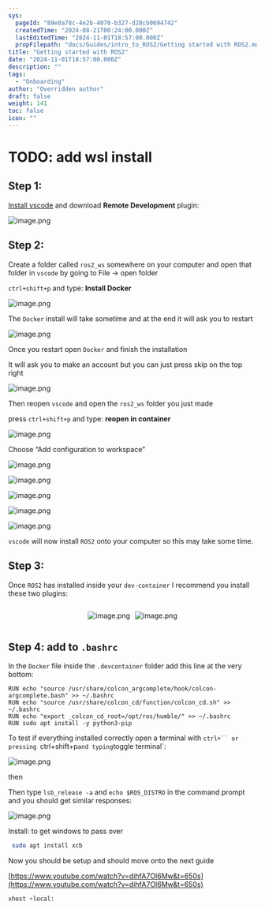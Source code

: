 ```yaml
---
sys:
  pageId: "89e0a78c-4e2b-4070-b327-d28cb0694742"
  createdTime: "2024-08-21T00:24:00.000Z"
  lastEditedTime: "2024-11-01T18:57:00.000Z"
  propFilepath: "docs/Guides/intro_to_ROS2/Getting started with ROS2.md"
title: "Getting started with ROS2"
date: "2024-11-01T18:57:00.000Z"
description: ""
tags:
  - "Onboarding"
author: "Overridden author"
draft: false
weight: 141
toc: false
icon: ""
---
```


# TODO: add wsl install

## Step 1:

[Install vscode](https://code.visualstudio.com/download) and download **Remote Development** plugin:

![image.png](https://prod-files-secure.s3.us-west-2.amazonaws.com/d518164a-d88e-44d1-a4ee-3adb3bd8bce0/efb52993-1881-4a40-b95e-6f020334f022/image.png?X-Amz-Algorithm=AWS4-HMAC-SHA256&X-Amz-Content-Sha256=UNSIGNED-PAYLOAD&X-Amz-Credential=ASIAZI2LB466S3JEFMYT%2F20250429%2Fus-west-2%2Fs3%2Faws4_request&X-Amz-Date=20250429T081319Z&X-Amz-Expires=3600&X-Amz-Security-Token=IQoJb3JpZ2luX2VjEPD%2F%2F%2F%2F%2F%2F%2F%2F%2F%2FwEaCXVzLXdlc3QtMiJHMEUCIC1fVXk1cjMDuTLxJ9OpLT0en1m18RRkdA2hqf0ztEwdAiEA%2B8LHXwDTn72Zqa9Nog6a%2FXyopLqkW%2B%2BFb37mZ9DmsoAqiAQIif%2F%2F%2F%2F%2F%2F%2F%2F%2F%2FARAAGgw2Mzc0MjMxODM4MDUiDMevauRBoeu2GCez4yrcA7KyWUhPGxRszzmeKBPIOy7BXW9hgg5e%2FEDqjQ38KVdO%2FNXSqg4Wcuiihv4%2FVtTXJkCa5NrA2W783l9ZrFU5cPTfpGNLhSsRHChtd8SeLPCANS2BAGv6Zl%2FLOLAJckF4a7wHQIu8H2ufL%2FTr%2B3I5VN9wfCochNwAWw6hjoaCqDWKBcIBjYMUUoASghyQRlNoBffqzg5mvQI2qMVcG7I31zh1u0cKPhLOFaiNk9L4ITRW5sPVGNAuPMX2acVNIMBTp0K5CydhsNc%2FFFVUZK18VE9nUfHmW6C%2F%2B7HffA%2BDdoJfGHxkzYB2noFG1W1GGC7NWNNYz4IG3b60XD1JeZAI3CjEhAy%2B0EPSvir38ke8EMkgGKTxsUvHGGUAXQfu1zHu2%2BEMFULB8CkCG9MFic3JLjAwyUdFjrvs6v%2BicPFU02LqdP5RIeHuKsdZTxJpdmsgN%2BW7Ldo2%2B%2F9kVTBaL850o2Jl33tBpKR7mlwR1Ozy1C7S66Xzc6f%2BJLBzZRd7tUxyhmfryCs6TO7Xi8rXy9EiNx8Pl2MZOJSHIQutGMfVI5MBduI%2B%2BD4UED8ftBwDMdAjiFHkCOhBfXFerq2lQhkF0v4w7yOrMqfDQmqTS3%2BWiPoVOBpegFKKSQ98dlY2MMyLwsAGOqUBoJzFRzxrSDHu1zBd5DkFeAiZBbZV2XHUXN%2BzkuHU7DiCw%2BPHz%2BZ1%2BcZgiVbFAEoQHvkZx8V4%2F8NhdV3N46sK2AYvr9fhiBD2%2F7rielm1%2F033RKFleqxxoCiVNSosHuF0vpPno3TDYgaLsQtUarp7j8rxnDnABvjWKZ0AZkAhkgeFUG6MzMlqDj%2FJl%2B2aq3TukOwpkCfYPxwfdPSz%2FLjxNsRMa3Li&X-Amz-Signature=dfc4a37e2deb9ac26b8babe04ac6334e1138a838e47d4edfd5231acbf1c0efbd&X-Amz-SignedHeaders=host&x-id=GetObject)

## Step 2:

Create a folder called `ros2_ws` somewhere on your computer and open that folder in `vscode` by going to File → open folder 

`ctrl+shift+p` and type: **Install Docker**

![image.png](https://prod-files-secure.s3.us-west-2.amazonaws.com/d518164a-d88e-44d1-a4ee-3adb3bd8bce0/2269dc0e-1cd5-47ff-bceb-c04ad9b2eab0/image.png?X-Amz-Algorithm=AWS4-HMAC-SHA256&X-Amz-Content-Sha256=UNSIGNED-PAYLOAD&X-Amz-Credential=ASIAZI2LB466S3JEFMYT%2F20250429%2Fus-west-2%2Fs3%2Faws4_request&X-Amz-Date=20250429T081319Z&X-Amz-Expires=3600&X-Amz-Security-Token=IQoJb3JpZ2luX2VjEPD%2F%2F%2F%2F%2F%2F%2F%2F%2F%2FwEaCXVzLXdlc3QtMiJHMEUCIC1fVXk1cjMDuTLxJ9OpLT0en1m18RRkdA2hqf0ztEwdAiEA%2B8LHXwDTn72Zqa9Nog6a%2FXyopLqkW%2B%2BFb37mZ9DmsoAqiAQIif%2F%2F%2F%2F%2F%2F%2F%2F%2F%2FARAAGgw2Mzc0MjMxODM4MDUiDMevauRBoeu2GCez4yrcA7KyWUhPGxRszzmeKBPIOy7BXW9hgg5e%2FEDqjQ38KVdO%2FNXSqg4Wcuiihv4%2FVtTXJkCa5NrA2W783l9ZrFU5cPTfpGNLhSsRHChtd8SeLPCANS2BAGv6Zl%2FLOLAJckF4a7wHQIu8H2ufL%2FTr%2B3I5VN9wfCochNwAWw6hjoaCqDWKBcIBjYMUUoASghyQRlNoBffqzg5mvQI2qMVcG7I31zh1u0cKPhLOFaiNk9L4ITRW5sPVGNAuPMX2acVNIMBTp0K5CydhsNc%2FFFVUZK18VE9nUfHmW6C%2F%2B7HffA%2BDdoJfGHxkzYB2noFG1W1GGC7NWNNYz4IG3b60XD1JeZAI3CjEhAy%2B0EPSvir38ke8EMkgGKTxsUvHGGUAXQfu1zHu2%2BEMFULB8CkCG9MFic3JLjAwyUdFjrvs6v%2BicPFU02LqdP5RIeHuKsdZTxJpdmsgN%2BW7Ldo2%2B%2F9kVTBaL850o2Jl33tBpKR7mlwR1Ozy1C7S66Xzc6f%2BJLBzZRd7tUxyhmfryCs6TO7Xi8rXy9EiNx8Pl2MZOJSHIQutGMfVI5MBduI%2B%2BD4UED8ftBwDMdAjiFHkCOhBfXFerq2lQhkF0v4w7yOrMqfDQmqTS3%2BWiPoVOBpegFKKSQ98dlY2MMyLwsAGOqUBoJzFRzxrSDHu1zBd5DkFeAiZBbZV2XHUXN%2BzkuHU7DiCw%2BPHz%2BZ1%2BcZgiVbFAEoQHvkZx8V4%2F8NhdV3N46sK2AYvr9fhiBD2%2F7rielm1%2F033RKFleqxxoCiVNSosHuF0vpPno3TDYgaLsQtUarp7j8rxnDnABvjWKZ0AZkAhkgeFUG6MzMlqDj%2FJl%2B2aq3TukOwpkCfYPxwfdPSz%2FLjxNsRMa3Li&X-Amz-Signature=bc378dc967925819f05b27290aff40977ddac96eda0aba0baf517892c6939725&X-Amz-SignedHeaders=host&x-id=GetObject)

The `Docker` install will take sometime and at the end it will ask you to restart

![image.png](https://prod-files-secure.s3.us-west-2.amazonaws.com/d518164a-d88e-44d1-a4ee-3adb3bd8bce0/ed233f78-be33-4b1f-b89c-9c346c0e961e/image.png?X-Amz-Algorithm=AWS4-HMAC-SHA256&X-Amz-Content-Sha256=UNSIGNED-PAYLOAD&X-Amz-Credential=ASIAZI2LB466S3JEFMYT%2F20250429%2Fus-west-2%2Fs3%2Faws4_request&X-Amz-Date=20250429T081319Z&X-Amz-Expires=3600&X-Amz-Security-Token=IQoJb3JpZ2luX2VjEPD%2F%2F%2F%2F%2F%2F%2F%2F%2F%2FwEaCXVzLXdlc3QtMiJHMEUCIC1fVXk1cjMDuTLxJ9OpLT0en1m18RRkdA2hqf0ztEwdAiEA%2B8LHXwDTn72Zqa9Nog6a%2FXyopLqkW%2B%2BFb37mZ9DmsoAqiAQIif%2F%2F%2F%2F%2F%2F%2F%2F%2F%2FARAAGgw2Mzc0MjMxODM4MDUiDMevauRBoeu2GCez4yrcA7KyWUhPGxRszzmeKBPIOy7BXW9hgg5e%2FEDqjQ38KVdO%2FNXSqg4Wcuiihv4%2FVtTXJkCa5NrA2W783l9ZrFU5cPTfpGNLhSsRHChtd8SeLPCANS2BAGv6Zl%2FLOLAJckF4a7wHQIu8H2ufL%2FTr%2B3I5VN9wfCochNwAWw6hjoaCqDWKBcIBjYMUUoASghyQRlNoBffqzg5mvQI2qMVcG7I31zh1u0cKPhLOFaiNk9L4ITRW5sPVGNAuPMX2acVNIMBTp0K5CydhsNc%2FFFVUZK18VE9nUfHmW6C%2F%2B7HffA%2BDdoJfGHxkzYB2noFG1W1GGC7NWNNYz4IG3b60XD1JeZAI3CjEhAy%2B0EPSvir38ke8EMkgGKTxsUvHGGUAXQfu1zHu2%2BEMFULB8CkCG9MFic3JLjAwyUdFjrvs6v%2BicPFU02LqdP5RIeHuKsdZTxJpdmsgN%2BW7Ldo2%2B%2F9kVTBaL850o2Jl33tBpKR7mlwR1Ozy1C7S66Xzc6f%2BJLBzZRd7tUxyhmfryCs6TO7Xi8rXy9EiNx8Pl2MZOJSHIQutGMfVI5MBduI%2B%2BD4UED8ftBwDMdAjiFHkCOhBfXFerq2lQhkF0v4w7yOrMqfDQmqTS3%2BWiPoVOBpegFKKSQ98dlY2MMyLwsAGOqUBoJzFRzxrSDHu1zBd5DkFeAiZBbZV2XHUXN%2BzkuHU7DiCw%2BPHz%2BZ1%2BcZgiVbFAEoQHvkZx8V4%2F8NhdV3N46sK2AYvr9fhiBD2%2F7rielm1%2F033RKFleqxxoCiVNSosHuF0vpPno3TDYgaLsQtUarp7j8rxnDnABvjWKZ0AZkAhkgeFUG6MzMlqDj%2FJl%2B2aq3TukOwpkCfYPxwfdPSz%2FLjxNsRMa3Li&X-Amz-Signature=aaacdbe89da4a8809bc8e484450c2fe735749556e5309ca15b24895deec1406f&X-Amz-SignedHeaders=host&x-id=GetObject)

Once you restart open `Docker` and finish the installation

It will ask you to make an account but you can just press skip on the top right

![image.png](https://prod-files-secure.s3.us-west-2.amazonaws.com/d518164a-d88e-44d1-a4ee-3adb3bd8bce0/21010ad9-1659-4fd9-9f59-9932a09b2a3d/image.png?X-Amz-Algorithm=AWS4-HMAC-SHA256&X-Amz-Content-Sha256=UNSIGNED-PAYLOAD&X-Amz-Credential=ASIAZI2LB466S3JEFMYT%2F20250429%2Fus-west-2%2Fs3%2Faws4_request&X-Amz-Date=20250429T081320Z&X-Amz-Expires=3600&X-Amz-Security-Token=IQoJb3JpZ2luX2VjEPD%2F%2F%2F%2F%2F%2F%2F%2F%2F%2FwEaCXVzLXdlc3QtMiJHMEUCIC1fVXk1cjMDuTLxJ9OpLT0en1m18RRkdA2hqf0ztEwdAiEA%2B8LHXwDTn72Zqa9Nog6a%2FXyopLqkW%2B%2BFb37mZ9DmsoAqiAQIif%2F%2F%2F%2F%2F%2F%2F%2F%2F%2FARAAGgw2Mzc0MjMxODM4MDUiDMevauRBoeu2GCez4yrcA7KyWUhPGxRszzmeKBPIOy7BXW9hgg5e%2FEDqjQ38KVdO%2FNXSqg4Wcuiihv4%2FVtTXJkCa5NrA2W783l9ZrFU5cPTfpGNLhSsRHChtd8SeLPCANS2BAGv6Zl%2FLOLAJckF4a7wHQIu8H2ufL%2FTr%2B3I5VN9wfCochNwAWw6hjoaCqDWKBcIBjYMUUoASghyQRlNoBffqzg5mvQI2qMVcG7I31zh1u0cKPhLOFaiNk9L4ITRW5sPVGNAuPMX2acVNIMBTp0K5CydhsNc%2FFFVUZK18VE9nUfHmW6C%2F%2B7HffA%2BDdoJfGHxkzYB2noFG1W1GGC7NWNNYz4IG3b60XD1JeZAI3CjEhAy%2B0EPSvir38ke8EMkgGKTxsUvHGGUAXQfu1zHu2%2BEMFULB8CkCG9MFic3JLjAwyUdFjrvs6v%2BicPFU02LqdP5RIeHuKsdZTxJpdmsgN%2BW7Ldo2%2B%2F9kVTBaL850o2Jl33tBpKR7mlwR1Ozy1C7S66Xzc6f%2BJLBzZRd7tUxyhmfryCs6TO7Xi8rXy9EiNx8Pl2MZOJSHIQutGMfVI5MBduI%2B%2BD4UED8ftBwDMdAjiFHkCOhBfXFerq2lQhkF0v4w7yOrMqfDQmqTS3%2BWiPoVOBpegFKKSQ98dlY2MMyLwsAGOqUBoJzFRzxrSDHu1zBd5DkFeAiZBbZV2XHUXN%2BzkuHU7DiCw%2BPHz%2BZ1%2BcZgiVbFAEoQHvkZx8V4%2F8NhdV3N46sK2AYvr9fhiBD2%2F7rielm1%2F033RKFleqxxoCiVNSosHuF0vpPno3TDYgaLsQtUarp7j8rxnDnABvjWKZ0AZkAhkgeFUG6MzMlqDj%2FJl%2B2aq3TukOwpkCfYPxwfdPSz%2FLjxNsRMa3Li&X-Amz-Signature=908292d5ae573dda715f87a846470c771b8d6f9731c2a7e8f06b0be46085e07f&X-Amz-SignedHeaders=host&x-id=GetObject)

Then reopen `vscode` and open the `ros2_ws` folder you just made

press `ctrl+shift+p` and type: **reopen in container**

![image.png](https://prod-files-secure.s3.us-west-2.amazonaws.com/d518164a-d88e-44d1-a4ee-3adb3bd8bce0/4e93b8c2-41ad-488c-8095-c74205196118/image.png?X-Amz-Algorithm=AWS4-HMAC-SHA256&X-Amz-Content-Sha256=UNSIGNED-PAYLOAD&X-Amz-Credential=ASIAZI2LB466S3JEFMYT%2F20250429%2Fus-west-2%2Fs3%2Faws4_request&X-Amz-Date=20250429T081319Z&X-Amz-Expires=3600&X-Amz-Security-Token=IQoJb3JpZ2luX2VjEPD%2F%2F%2F%2F%2F%2F%2F%2F%2F%2FwEaCXVzLXdlc3QtMiJHMEUCIC1fVXk1cjMDuTLxJ9OpLT0en1m18RRkdA2hqf0ztEwdAiEA%2B8LHXwDTn72Zqa9Nog6a%2FXyopLqkW%2B%2BFb37mZ9DmsoAqiAQIif%2F%2F%2F%2F%2F%2F%2F%2F%2F%2FARAAGgw2Mzc0MjMxODM4MDUiDMevauRBoeu2GCez4yrcA7KyWUhPGxRszzmeKBPIOy7BXW9hgg5e%2FEDqjQ38KVdO%2FNXSqg4Wcuiihv4%2FVtTXJkCa5NrA2W783l9ZrFU5cPTfpGNLhSsRHChtd8SeLPCANS2BAGv6Zl%2FLOLAJckF4a7wHQIu8H2ufL%2FTr%2B3I5VN9wfCochNwAWw6hjoaCqDWKBcIBjYMUUoASghyQRlNoBffqzg5mvQI2qMVcG7I31zh1u0cKPhLOFaiNk9L4ITRW5sPVGNAuPMX2acVNIMBTp0K5CydhsNc%2FFFVUZK18VE9nUfHmW6C%2F%2B7HffA%2BDdoJfGHxkzYB2noFG1W1GGC7NWNNYz4IG3b60XD1JeZAI3CjEhAy%2B0EPSvir38ke8EMkgGKTxsUvHGGUAXQfu1zHu2%2BEMFULB8CkCG9MFic3JLjAwyUdFjrvs6v%2BicPFU02LqdP5RIeHuKsdZTxJpdmsgN%2BW7Ldo2%2B%2F9kVTBaL850o2Jl33tBpKR7mlwR1Ozy1C7S66Xzc6f%2BJLBzZRd7tUxyhmfryCs6TO7Xi8rXy9EiNx8Pl2MZOJSHIQutGMfVI5MBduI%2B%2BD4UED8ftBwDMdAjiFHkCOhBfXFerq2lQhkF0v4w7yOrMqfDQmqTS3%2BWiPoVOBpegFKKSQ98dlY2MMyLwsAGOqUBoJzFRzxrSDHu1zBd5DkFeAiZBbZV2XHUXN%2BzkuHU7DiCw%2BPHz%2BZ1%2BcZgiVbFAEoQHvkZx8V4%2F8NhdV3N46sK2AYvr9fhiBD2%2F7rielm1%2F033RKFleqxxoCiVNSosHuF0vpPno3TDYgaLsQtUarp7j8rxnDnABvjWKZ0AZkAhkgeFUG6MzMlqDj%2FJl%2B2aq3TukOwpkCfYPxwfdPSz%2FLjxNsRMa3Li&X-Amz-Signature=83c1033f02a042dc45951ae5c6358238238ebacd5fdca46417e0a5baba937134&X-Amz-SignedHeaders=host&x-id=GetObject)

Choose “Add configuration to workspace”

![image.png](https://prod-files-secure.s3.us-west-2.amazonaws.com/d518164a-d88e-44d1-a4ee-3adb3bd8bce0/9560b282-5060-4989-ba37-97e7b2c22476/image.png?X-Amz-Algorithm=AWS4-HMAC-SHA256&X-Amz-Content-Sha256=UNSIGNED-PAYLOAD&X-Amz-Credential=ASIAZI2LB466S3JEFMYT%2F20250429%2Fus-west-2%2Fs3%2Faws4_request&X-Amz-Date=20250429T081320Z&X-Amz-Expires=3600&X-Amz-Security-Token=IQoJb3JpZ2luX2VjEPD%2F%2F%2F%2F%2F%2F%2F%2F%2F%2FwEaCXVzLXdlc3QtMiJHMEUCIC1fVXk1cjMDuTLxJ9OpLT0en1m18RRkdA2hqf0ztEwdAiEA%2B8LHXwDTn72Zqa9Nog6a%2FXyopLqkW%2B%2BFb37mZ9DmsoAqiAQIif%2F%2F%2F%2F%2F%2F%2F%2F%2F%2FARAAGgw2Mzc0MjMxODM4MDUiDMevauRBoeu2GCez4yrcA7KyWUhPGxRszzmeKBPIOy7BXW9hgg5e%2FEDqjQ38KVdO%2FNXSqg4Wcuiihv4%2FVtTXJkCa5NrA2W783l9ZrFU5cPTfpGNLhSsRHChtd8SeLPCANS2BAGv6Zl%2FLOLAJckF4a7wHQIu8H2ufL%2FTr%2B3I5VN9wfCochNwAWw6hjoaCqDWKBcIBjYMUUoASghyQRlNoBffqzg5mvQI2qMVcG7I31zh1u0cKPhLOFaiNk9L4ITRW5sPVGNAuPMX2acVNIMBTp0K5CydhsNc%2FFFVUZK18VE9nUfHmW6C%2F%2B7HffA%2BDdoJfGHxkzYB2noFG1W1GGC7NWNNYz4IG3b60XD1JeZAI3CjEhAy%2B0EPSvir38ke8EMkgGKTxsUvHGGUAXQfu1zHu2%2BEMFULB8CkCG9MFic3JLjAwyUdFjrvs6v%2BicPFU02LqdP5RIeHuKsdZTxJpdmsgN%2BW7Ldo2%2B%2F9kVTBaL850o2Jl33tBpKR7mlwR1Ozy1C7S66Xzc6f%2BJLBzZRd7tUxyhmfryCs6TO7Xi8rXy9EiNx8Pl2MZOJSHIQutGMfVI5MBduI%2B%2BD4UED8ftBwDMdAjiFHkCOhBfXFerq2lQhkF0v4w7yOrMqfDQmqTS3%2BWiPoVOBpegFKKSQ98dlY2MMyLwsAGOqUBoJzFRzxrSDHu1zBd5DkFeAiZBbZV2XHUXN%2BzkuHU7DiCw%2BPHz%2BZ1%2BcZgiVbFAEoQHvkZx8V4%2F8NhdV3N46sK2AYvr9fhiBD2%2F7rielm1%2F033RKFleqxxoCiVNSosHuF0vpPno3TDYgaLsQtUarp7j8rxnDnABvjWKZ0AZkAhkgeFUG6MzMlqDj%2FJl%2B2aq3TukOwpkCfYPxwfdPSz%2FLjxNsRMa3Li&X-Amz-Signature=c6a63a55572679117d03a94fbc32f35ca68cc4eea12048bf89cb706622ef1fbb&X-Amz-SignedHeaders=host&x-id=GetObject)

![image.png](https://prod-files-secure.s3.us-west-2.amazonaws.com/d518164a-d88e-44d1-a4ee-3adb3bd8bce0/2ee63f81-886b-48e8-a553-dc6e5eac99e4/image.png?X-Amz-Algorithm=AWS4-HMAC-SHA256&X-Amz-Content-Sha256=UNSIGNED-PAYLOAD&X-Amz-Credential=ASIAZI2LB466S3JEFMYT%2F20250429%2Fus-west-2%2Fs3%2Faws4_request&X-Amz-Date=20250429T081319Z&X-Amz-Expires=3600&X-Amz-Security-Token=IQoJb3JpZ2luX2VjEPD%2F%2F%2F%2F%2F%2F%2F%2F%2F%2FwEaCXVzLXdlc3QtMiJHMEUCIC1fVXk1cjMDuTLxJ9OpLT0en1m18RRkdA2hqf0ztEwdAiEA%2B8LHXwDTn72Zqa9Nog6a%2FXyopLqkW%2B%2BFb37mZ9DmsoAqiAQIif%2F%2F%2F%2F%2F%2F%2F%2F%2F%2FARAAGgw2Mzc0MjMxODM4MDUiDMevauRBoeu2GCez4yrcA7KyWUhPGxRszzmeKBPIOy7BXW9hgg5e%2FEDqjQ38KVdO%2FNXSqg4Wcuiihv4%2FVtTXJkCa5NrA2W783l9ZrFU5cPTfpGNLhSsRHChtd8SeLPCANS2BAGv6Zl%2FLOLAJckF4a7wHQIu8H2ufL%2FTr%2B3I5VN9wfCochNwAWw6hjoaCqDWKBcIBjYMUUoASghyQRlNoBffqzg5mvQI2qMVcG7I31zh1u0cKPhLOFaiNk9L4ITRW5sPVGNAuPMX2acVNIMBTp0K5CydhsNc%2FFFVUZK18VE9nUfHmW6C%2F%2B7HffA%2BDdoJfGHxkzYB2noFG1W1GGC7NWNNYz4IG3b60XD1JeZAI3CjEhAy%2B0EPSvir38ke8EMkgGKTxsUvHGGUAXQfu1zHu2%2BEMFULB8CkCG9MFic3JLjAwyUdFjrvs6v%2BicPFU02LqdP5RIeHuKsdZTxJpdmsgN%2BW7Ldo2%2B%2F9kVTBaL850o2Jl33tBpKR7mlwR1Ozy1C7S66Xzc6f%2BJLBzZRd7tUxyhmfryCs6TO7Xi8rXy9EiNx8Pl2MZOJSHIQutGMfVI5MBduI%2B%2BD4UED8ftBwDMdAjiFHkCOhBfXFerq2lQhkF0v4w7yOrMqfDQmqTS3%2BWiPoVOBpegFKKSQ98dlY2MMyLwsAGOqUBoJzFRzxrSDHu1zBd5DkFeAiZBbZV2XHUXN%2BzkuHU7DiCw%2BPHz%2BZ1%2BcZgiVbFAEoQHvkZx8V4%2F8NhdV3N46sK2AYvr9fhiBD2%2F7rielm1%2F033RKFleqxxoCiVNSosHuF0vpPno3TDYgaLsQtUarp7j8rxnDnABvjWKZ0AZkAhkgeFUG6MzMlqDj%2FJl%2B2aq3TukOwpkCfYPxwfdPSz%2FLjxNsRMa3Li&X-Amz-Signature=02c4b75c2de206e2c1e81fac9370d7d33c7ecd5f58d2ecbc82388f1fc7a25498&X-Amz-SignedHeaders=host&x-id=GetObject)

![image.png](https://prod-files-secure.s3.us-west-2.amazonaws.com/d518164a-d88e-44d1-a4ee-3adb3bd8bce0/ae1580b2-b048-407e-aed9-b584224a7a04/image.png?X-Amz-Algorithm=AWS4-HMAC-SHA256&X-Amz-Content-Sha256=UNSIGNED-PAYLOAD&X-Amz-Credential=ASIAZI2LB466S3JEFMYT%2F20250429%2Fus-west-2%2Fs3%2Faws4_request&X-Amz-Date=20250429T081319Z&X-Amz-Expires=3600&X-Amz-Security-Token=IQoJb3JpZ2luX2VjEPD%2F%2F%2F%2F%2F%2F%2F%2F%2F%2FwEaCXVzLXdlc3QtMiJHMEUCIC1fVXk1cjMDuTLxJ9OpLT0en1m18RRkdA2hqf0ztEwdAiEA%2B8LHXwDTn72Zqa9Nog6a%2FXyopLqkW%2B%2BFb37mZ9DmsoAqiAQIif%2F%2F%2F%2F%2F%2F%2F%2F%2F%2FARAAGgw2Mzc0MjMxODM4MDUiDMevauRBoeu2GCez4yrcA7KyWUhPGxRszzmeKBPIOy7BXW9hgg5e%2FEDqjQ38KVdO%2FNXSqg4Wcuiihv4%2FVtTXJkCa5NrA2W783l9ZrFU5cPTfpGNLhSsRHChtd8SeLPCANS2BAGv6Zl%2FLOLAJckF4a7wHQIu8H2ufL%2FTr%2B3I5VN9wfCochNwAWw6hjoaCqDWKBcIBjYMUUoASghyQRlNoBffqzg5mvQI2qMVcG7I31zh1u0cKPhLOFaiNk9L4ITRW5sPVGNAuPMX2acVNIMBTp0K5CydhsNc%2FFFVUZK18VE9nUfHmW6C%2F%2B7HffA%2BDdoJfGHxkzYB2noFG1W1GGC7NWNNYz4IG3b60XD1JeZAI3CjEhAy%2B0EPSvir38ke8EMkgGKTxsUvHGGUAXQfu1zHu2%2BEMFULB8CkCG9MFic3JLjAwyUdFjrvs6v%2BicPFU02LqdP5RIeHuKsdZTxJpdmsgN%2BW7Ldo2%2B%2F9kVTBaL850o2Jl33tBpKR7mlwR1Ozy1C7S66Xzc6f%2BJLBzZRd7tUxyhmfryCs6TO7Xi8rXy9EiNx8Pl2MZOJSHIQutGMfVI5MBduI%2B%2BD4UED8ftBwDMdAjiFHkCOhBfXFerq2lQhkF0v4w7yOrMqfDQmqTS3%2BWiPoVOBpegFKKSQ98dlY2MMyLwsAGOqUBoJzFRzxrSDHu1zBd5DkFeAiZBbZV2XHUXN%2BzkuHU7DiCw%2BPHz%2BZ1%2BcZgiVbFAEoQHvkZx8V4%2F8NhdV3N46sK2AYvr9fhiBD2%2F7rielm1%2F033RKFleqxxoCiVNSosHuF0vpPno3TDYgaLsQtUarp7j8rxnDnABvjWKZ0AZkAhkgeFUG6MzMlqDj%2FJl%2B2aq3TukOwpkCfYPxwfdPSz%2FLjxNsRMa3Li&X-Amz-Signature=2243410a0b5e0482e4157623f56a34bfbfc02cabc5e2104978fc95548622b727&X-Amz-SignedHeaders=host&x-id=GetObject)

![image.png](https://prod-files-secure.s3.us-west-2.amazonaws.com/d518164a-d88e-44d1-a4ee-3adb3bd8bce0/53255b28-f75e-430f-b9e3-c0ac8577e42b/image.png?X-Amz-Algorithm=AWS4-HMAC-SHA256&X-Amz-Content-Sha256=UNSIGNED-PAYLOAD&X-Amz-Credential=ASIAZI2LB466S3JEFMYT%2F20250429%2Fus-west-2%2Fs3%2Faws4_request&X-Amz-Date=20250429T081319Z&X-Amz-Expires=3600&X-Amz-Security-Token=IQoJb3JpZ2luX2VjEPD%2F%2F%2F%2F%2F%2F%2F%2F%2F%2FwEaCXVzLXdlc3QtMiJHMEUCIC1fVXk1cjMDuTLxJ9OpLT0en1m18RRkdA2hqf0ztEwdAiEA%2B8LHXwDTn72Zqa9Nog6a%2FXyopLqkW%2B%2BFb37mZ9DmsoAqiAQIif%2F%2F%2F%2F%2F%2F%2F%2F%2F%2FARAAGgw2Mzc0MjMxODM4MDUiDMevauRBoeu2GCez4yrcA7KyWUhPGxRszzmeKBPIOy7BXW9hgg5e%2FEDqjQ38KVdO%2FNXSqg4Wcuiihv4%2FVtTXJkCa5NrA2W783l9ZrFU5cPTfpGNLhSsRHChtd8SeLPCANS2BAGv6Zl%2FLOLAJckF4a7wHQIu8H2ufL%2FTr%2B3I5VN9wfCochNwAWw6hjoaCqDWKBcIBjYMUUoASghyQRlNoBffqzg5mvQI2qMVcG7I31zh1u0cKPhLOFaiNk9L4ITRW5sPVGNAuPMX2acVNIMBTp0K5CydhsNc%2FFFVUZK18VE9nUfHmW6C%2F%2B7HffA%2BDdoJfGHxkzYB2noFG1W1GGC7NWNNYz4IG3b60XD1JeZAI3CjEhAy%2B0EPSvir38ke8EMkgGKTxsUvHGGUAXQfu1zHu2%2BEMFULB8CkCG9MFic3JLjAwyUdFjrvs6v%2BicPFU02LqdP5RIeHuKsdZTxJpdmsgN%2BW7Ldo2%2B%2F9kVTBaL850o2Jl33tBpKR7mlwR1Ozy1C7S66Xzc6f%2BJLBzZRd7tUxyhmfryCs6TO7Xi8rXy9EiNx8Pl2MZOJSHIQutGMfVI5MBduI%2B%2BD4UED8ftBwDMdAjiFHkCOhBfXFerq2lQhkF0v4w7yOrMqfDQmqTS3%2BWiPoVOBpegFKKSQ98dlY2MMyLwsAGOqUBoJzFRzxrSDHu1zBd5DkFeAiZBbZV2XHUXN%2BzkuHU7DiCw%2BPHz%2BZ1%2BcZgiVbFAEoQHvkZx8V4%2F8NhdV3N46sK2AYvr9fhiBD2%2F7rielm1%2F033RKFleqxxoCiVNSosHuF0vpPno3TDYgaLsQtUarp7j8rxnDnABvjWKZ0AZkAhkgeFUG6MzMlqDj%2FJl%2B2aq3TukOwpkCfYPxwfdPSz%2FLjxNsRMa3Li&X-Amz-Signature=062d8019b63a6215c5c55fb4619d1349a79bdd04c34a8a41741b91460909e3f2&X-Amz-SignedHeaders=host&x-id=GetObject)

![image.png](https://prod-files-secure.s3.us-west-2.amazonaws.com/d518164a-d88e-44d1-a4ee-3adb3bd8bce0/7c562767-5af9-4ffb-97d1-327bcdf4ee00/image.png?X-Amz-Algorithm=AWS4-HMAC-SHA256&X-Amz-Content-Sha256=UNSIGNED-PAYLOAD&X-Amz-Credential=ASIAZI2LB466S3JEFMYT%2F20250429%2Fus-west-2%2Fs3%2Faws4_request&X-Amz-Date=20250429T081320Z&X-Amz-Expires=3600&X-Amz-Security-Token=IQoJb3JpZ2luX2VjEPD%2F%2F%2F%2F%2F%2F%2F%2F%2F%2FwEaCXVzLXdlc3QtMiJHMEUCIC1fVXk1cjMDuTLxJ9OpLT0en1m18RRkdA2hqf0ztEwdAiEA%2B8LHXwDTn72Zqa9Nog6a%2FXyopLqkW%2B%2BFb37mZ9DmsoAqiAQIif%2F%2F%2F%2F%2F%2F%2F%2F%2F%2FARAAGgw2Mzc0MjMxODM4MDUiDMevauRBoeu2GCez4yrcA7KyWUhPGxRszzmeKBPIOy7BXW9hgg5e%2FEDqjQ38KVdO%2FNXSqg4Wcuiihv4%2FVtTXJkCa5NrA2W783l9ZrFU5cPTfpGNLhSsRHChtd8SeLPCANS2BAGv6Zl%2FLOLAJckF4a7wHQIu8H2ufL%2FTr%2B3I5VN9wfCochNwAWw6hjoaCqDWKBcIBjYMUUoASghyQRlNoBffqzg5mvQI2qMVcG7I31zh1u0cKPhLOFaiNk9L4ITRW5sPVGNAuPMX2acVNIMBTp0K5CydhsNc%2FFFVUZK18VE9nUfHmW6C%2F%2B7HffA%2BDdoJfGHxkzYB2noFG1W1GGC7NWNNYz4IG3b60XD1JeZAI3CjEhAy%2B0EPSvir38ke8EMkgGKTxsUvHGGUAXQfu1zHu2%2BEMFULB8CkCG9MFic3JLjAwyUdFjrvs6v%2BicPFU02LqdP5RIeHuKsdZTxJpdmsgN%2BW7Ldo2%2B%2F9kVTBaL850o2Jl33tBpKR7mlwR1Ozy1C7S66Xzc6f%2BJLBzZRd7tUxyhmfryCs6TO7Xi8rXy9EiNx8Pl2MZOJSHIQutGMfVI5MBduI%2B%2BD4UED8ftBwDMdAjiFHkCOhBfXFerq2lQhkF0v4w7yOrMqfDQmqTS3%2BWiPoVOBpegFKKSQ98dlY2MMyLwsAGOqUBoJzFRzxrSDHu1zBd5DkFeAiZBbZV2XHUXN%2BzkuHU7DiCw%2BPHz%2BZ1%2BcZgiVbFAEoQHvkZx8V4%2F8NhdV3N46sK2AYvr9fhiBD2%2F7rielm1%2F033RKFleqxxoCiVNSosHuF0vpPno3TDYgaLsQtUarp7j8rxnDnABvjWKZ0AZkAhkgeFUG6MzMlqDj%2FJl%2B2aq3TukOwpkCfYPxwfdPSz%2FLjxNsRMa3Li&X-Amz-Signature=65a1cb08a3fa82da9aa0acd44f71a909f8c99aee0b1765d0ff6abb2667ab2f9e&X-Amz-SignedHeaders=host&x-id=GetObject)

`vscode` will now install `ROS2` onto your computer so this may take some time.

## Step 3:

Once `ROS2` has installed inside your `dev-container` I recommend you install these two plugins:

<div style="display: flex;flex-direction: row; column-gap:10px; max-width: 630px;justify-content: center;">
<div>

![image.png](https://prod-files-secure.s3.us-west-2.amazonaws.com/d518164a-d88e-44d1-a4ee-3adb3bd8bce0/3fc3d550-5a54-4ba1-ba6b-faa01cdb7369/image.png?X-Amz-Algorithm=AWS4-HMAC-SHA256&X-Amz-Content-Sha256=UNSIGNED-PAYLOAD&X-Amz-Credential=ASIAZI2LB4662T25SNPP%2F20250429%2Fus-west-2%2Fs3%2Faws4_request&X-Amz-Date=20250429T081324Z&X-Amz-Expires=3600&X-Amz-Security-Token=IQoJb3JpZ2luX2VjEPD%2F%2F%2F%2F%2F%2F%2F%2F%2F%2FwEaCXVzLXdlc3QtMiJGMEQCICPFttuegkjKLGzmuZF7ne6Uo1VhMHYUa2hs86u%2B15g1AiAKLhmp6ahdsayIJxraOORMliy1x18sj1%2FNNPxo59HDnyqIBAiJ%2F%2F%2F%2F%2F%2F%2F%2F%2F%2F8BEAAaDDYzNzQyMzE4MzgwNSIMiwML5bFzMlI1kcR0KtwDDo0wLWFReuGPqaSCEQiUdeck50GdShmbCcze09aBZ3gI014SC5XcNhrPwYPaHWJ%2B77pB%2BxoLHHYzZ4OL7Jx%2Fyldi69qCgNQDj6YGe02iysisBzkKopb7emuK4%2Bc6URMx%2FUTeDDlO977uzRi9cEDK%2BcSDgDhb1TlPmSJkkyhjMF9EpraY34fNy33udWQFf6Uc%2BmrygrY%2FVeGNwf5sMiYBA4QUMWj6Z5PYYfH5whcuJPfpw0AOO%2BSqUEpqi%2Fb%2FKTu7JoBu9XyDau8EAkIG4XN57FgBFN57kZ2%2BR2%2F4825n2HjbHqezcV3pv%2BRwHhHx79ja2s%2Bz1YMLA3RaaliUOmmGopp0IEn97hevhJ56TXX6oCBXJ%2B%2F4x1m7YrnzfwocbDBXN4vbd%2BcazehQiVuhsGv4CyK%2F4Rp313WHiFeI%2BlHasTLAEnwvJGxMT90Yqwsnp6KW5h1kQxqdZHWVmlAmJsgQZoTsE6dfXs3ztgPthpia%2BSz6dbz8gaJ0iSi6uniq8e4zO8Fa%2F0wSmcY%2BanvqAjS5wYKQJjlTzQFhoiivrprB3paADJfSQDJB%2BqbumROtJALZL9YLFUptPPzUcr98225NZ%2BukN03wAYJFO%2FQtL6698yMPd8eu6BXc%2BGpHd%2BMwgIzCwAY6pgGoVvIbwceO7y6PawUxL28nsTajuvBTWZq4AZ9sNorRFs9%2BnqPhDe%2BkgsgGoG0rD95eE8%2B6AVi7LV6subbu9pFPZvIttUgjsdllk%2BgUKHb1ODbFFk26h4M%2Fw8ilqFr%2BPvDp7JEHlxY4OF8qrFx3opXHZNNojW%2FYsuXrvf%2FnWTDx%2FRbfurMnksKbKOh1HWY8Yu0RE7GpXiMDYV1Vx8fKW44xKLR4nsG5&X-Amz-Signature=afd92a230acfa4bacfd198943fa09b6c7e755ac6594577c7713b9505a2f43d78&X-Amz-SignedHeaders=host&x-id=GetObject)

</div>
<div>

![image.png](https://prod-files-secure.s3.us-west-2.amazonaws.com/d518164a-d88e-44d1-a4ee-3adb3bd8bce0/d994cc66-13c2-4093-a5a3-f84cf4601a82/image.png?X-Amz-Algorithm=AWS4-HMAC-SHA256&X-Amz-Content-Sha256=UNSIGNED-PAYLOAD&X-Amz-Credential=ASIAZI2LB466YT3IMMGM%2F20250429%2Fus-west-2%2Fs3%2Faws4_request&X-Amz-Date=20250429T081324Z&X-Amz-Expires=3600&X-Amz-Security-Token=IQoJb3JpZ2luX2VjEPD%2F%2F%2F%2F%2F%2F%2F%2F%2F%2FwEaCXVzLXdlc3QtMiJIMEYCIQDXF80IUh13ryUidBPIFQaPvHL9td%2FWqoN3Io3CzIxfdQIhANCdQ0iX4jHXRGRQIFYe7bOTNZ6jpSB581gAFjmpBTyZKogECIn%2F%2F%2F%2F%2F%2F%2F%2F%2F%2FwEQABoMNjM3NDIzMTgzODA1Igz50Uf3ph4iiqzN5iAq3AO98VeOG%2BRJr3M4U%2B5fxvhl7KoGHfysgHcKOhz1naH%2FGL%2Fzdy5K9lD6rtvV2yidrk52Mx7uqLmNEEWPiKx2gYoO8a394Pn1oDSIBFEXI4GTHguDqfVyEeiDPUPz5%2FuXHXRhMIsjXoEafTR%2B15JSdhM0FebGYqQOn3Nh3ebYPvHxrWlo1qmDH3zPs2yKptrlqvtLz4wOWOf0kmbKM7703sV4wZL0MZINf5RmmQ727LBt1lRmWNBnK%2B6B3m68eofA7NfYXIiNZ3XurfnbqkekmKeCnDBD%2B79v7MnrYacIeEZYuebySof5XNekXMH9Vyn8CBNtAJXRVuhKfw9A%2BrFJyx9El36%2BXm3td%2F60waof%2BBPyMTEiZYioLuFKVqVYuSvoYauRVceh%2F0ctDPV%2BIxGc0aqEVqDFfAAxUtxxTl8r4%2FvOEI5%2B%2B5phNNHmfyjNA%2B2g8iy2wb9rKHTabPJz2MQk7ldH47W%2BTmCMrx9AH4u%2FZZl1%2BEFTkezvEm3wsyiRl2aWc5LSnXkTEVa8pU3DqFLE%2FegDEu2kIXbzLlQSkzjOA5AWBTNCebbCeegQmcIR%2F%2FbUWhQRl66O2onJORLzZmhKI3JN7D1Di94M%2FyApvwXLAiVNyqZAJyLEtPi%2FyVPayjDFi8LABjqkAaKy2I6JpJGpMTi1Wbr8an27Twpy%2FWux4LpNQwDh9ioFLVAqRoI1MfL%2BtReiC5YnJ7Y5b1xL1gTzsMxiAnXGRPckt8XT5wvMBg0QRC9BZKiI1CWLKbkKVDp%2Bt1cyE1OpEeYBrzC6YlI2Fk4QVANwp2yxGfqK85aZPdAt4R6nc3rAxHnjfHTEdnl6uxW%2Fi8Ccsuj6ZluqQNzJcTPniQpZk5TGQKhs&X-Amz-Signature=6917b8163d8dd288dc057b1e051ce0f65fef870ae28af2be20270d5562cbddeb&X-Amz-SignedHeaders=host&x-id=GetObject)

</div>
</div>

## Step 4: add to `.bashrc`

In the `Docker` file inside the `.devcontainer` folder add this line at the very bottom: 

```docker
RUN echo "source /usr/share/colcon_argcomplete/hook/colcon-argcomplete.bash" >> ~/.bashrc
RUN echo "source /usr/share/colcon_cd/function/colcon_cd.sh" >> ~/.bashrc
RUN echo "export _colcon_cd_root=/opt/ros/humble/" >> ~/.bashrc
RUN sudo apt install -y python3-pip 
```

To test if everything installed correctly open a terminal with `ctrl+`` or pressing `ctrl+shift+p` and typing `toggle terminal`:

![image.png](https://prod-files-secure.s3.us-west-2.amazonaws.com/d518164a-d88e-44d1-a4ee-3adb3bd8bce0/6a4943d8-b04e-4c02-9a58-775f3384d1a5/image.png?X-Amz-Algorithm=AWS4-HMAC-SHA256&X-Amz-Content-Sha256=UNSIGNED-PAYLOAD&X-Amz-Credential=ASIAZI2LB466S3JEFMYT%2F20250429%2Fus-west-2%2Fs3%2Faws4_request&X-Amz-Date=20250429T081319Z&X-Amz-Expires=3600&X-Amz-Security-Token=IQoJb3JpZ2luX2VjEPD%2F%2F%2F%2F%2F%2F%2F%2F%2F%2FwEaCXVzLXdlc3QtMiJHMEUCIC1fVXk1cjMDuTLxJ9OpLT0en1m18RRkdA2hqf0ztEwdAiEA%2B8LHXwDTn72Zqa9Nog6a%2FXyopLqkW%2B%2BFb37mZ9DmsoAqiAQIif%2F%2F%2F%2F%2F%2F%2F%2F%2F%2FARAAGgw2Mzc0MjMxODM4MDUiDMevauRBoeu2GCez4yrcA7KyWUhPGxRszzmeKBPIOy7BXW9hgg5e%2FEDqjQ38KVdO%2FNXSqg4Wcuiihv4%2FVtTXJkCa5NrA2W783l9ZrFU5cPTfpGNLhSsRHChtd8SeLPCANS2BAGv6Zl%2FLOLAJckF4a7wHQIu8H2ufL%2FTr%2B3I5VN9wfCochNwAWw6hjoaCqDWKBcIBjYMUUoASghyQRlNoBffqzg5mvQI2qMVcG7I31zh1u0cKPhLOFaiNk9L4ITRW5sPVGNAuPMX2acVNIMBTp0K5CydhsNc%2FFFVUZK18VE9nUfHmW6C%2F%2B7HffA%2BDdoJfGHxkzYB2noFG1W1GGC7NWNNYz4IG3b60XD1JeZAI3CjEhAy%2B0EPSvir38ke8EMkgGKTxsUvHGGUAXQfu1zHu2%2BEMFULB8CkCG9MFic3JLjAwyUdFjrvs6v%2BicPFU02LqdP5RIeHuKsdZTxJpdmsgN%2BW7Ldo2%2B%2F9kVTBaL850o2Jl33tBpKR7mlwR1Ozy1C7S66Xzc6f%2BJLBzZRd7tUxyhmfryCs6TO7Xi8rXy9EiNx8Pl2MZOJSHIQutGMfVI5MBduI%2B%2BD4UED8ftBwDMdAjiFHkCOhBfXFerq2lQhkF0v4w7yOrMqfDQmqTS3%2BWiPoVOBpegFKKSQ98dlY2MMyLwsAGOqUBoJzFRzxrSDHu1zBd5DkFeAiZBbZV2XHUXN%2BzkuHU7DiCw%2BPHz%2BZ1%2BcZgiVbFAEoQHvkZx8V4%2F8NhdV3N46sK2AYvr9fhiBD2%2F7rielm1%2F033RKFleqxxoCiVNSosHuF0vpPno3TDYgaLsQtUarp7j8rxnDnABvjWKZ0AZkAhkgeFUG6MzMlqDj%2FJl%2B2aq3TukOwpkCfYPxwfdPSz%2FLjxNsRMa3Li&X-Amz-Signature=19f892cb85bdbee6b73761bb940f808b7ee48d0d6461724051971baddbc02bee&X-Amz-SignedHeaders=host&x-id=GetObject)

then 

Then type `lsb_release -a` and `echo $ROS_DISTRO` in the command prompt and you should get similar responses:

![image.png](https://prod-files-secure.s3.us-west-2.amazonaws.com/d518164a-d88e-44d1-a4ee-3adb3bd8bce0/3e635dec-a805-4e85-8b9e-d000e5b71a4e/image.png?X-Amz-Algorithm=AWS4-HMAC-SHA256&X-Amz-Content-Sha256=UNSIGNED-PAYLOAD&X-Amz-Credential=ASIAZI2LB466S3JEFMYT%2F20250429%2Fus-west-2%2Fs3%2Faws4_request&X-Amz-Date=20250429T081320Z&X-Amz-Expires=3600&X-Amz-Security-Token=IQoJb3JpZ2luX2VjEPD%2F%2F%2F%2F%2F%2F%2F%2F%2F%2FwEaCXVzLXdlc3QtMiJHMEUCIC1fVXk1cjMDuTLxJ9OpLT0en1m18RRkdA2hqf0ztEwdAiEA%2B8LHXwDTn72Zqa9Nog6a%2FXyopLqkW%2B%2BFb37mZ9DmsoAqiAQIif%2F%2F%2F%2F%2F%2F%2F%2F%2F%2FARAAGgw2Mzc0MjMxODM4MDUiDMevauRBoeu2GCez4yrcA7KyWUhPGxRszzmeKBPIOy7BXW9hgg5e%2FEDqjQ38KVdO%2FNXSqg4Wcuiihv4%2FVtTXJkCa5NrA2W783l9ZrFU5cPTfpGNLhSsRHChtd8SeLPCANS2BAGv6Zl%2FLOLAJckF4a7wHQIu8H2ufL%2FTr%2B3I5VN9wfCochNwAWw6hjoaCqDWKBcIBjYMUUoASghyQRlNoBffqzg5mvQI2qMVcG7I31zh1u0cKPhLOFaiNk9L4ITRW5sPVGNAuPMX2acVNIMBTp0K5CydhsNc%2FFFVUZK18VE9nUfHmW6C%2F%2B7HffA%2BDdoJfGHxkzYB2noFG1W1GGC7NWNNYz4IG3b60XD1JeZAI3CjEhAy%2B0EPSvir38ke8EMkgGKTxsUvHGGUAXQfu1zHu2%2BEMFULB8CkCG9MFic3JLjAwyUdFjrvs6v%2BicPFU02LqdP5RIeHuKsdZTxJpdmsgN%2BW7Ldo2%2B%2F9kVTBaL850o2Jl33tBpKR7mlwR1Ozy1C7S66Xzc6f%2BJLBzZRd7tUxyhmfryCs6TO7Xi8rXy9EiNx8Pl2MZOJSHIQutGMfVI5MBduI%2B%2BD4UED8ftBwDMdAjiFHkCOhBfXFerq2lQhkF0v4w7yOrMqfDQmqTS3%2BWiPoVOBpegFKKSQ98dlY2MMyLwsAGOqUBoJzFRzxrSDHu1zBd5DkFeAiZBbZV2XHUXN%2BzkuHU7DiCw%2BPHz%2BZ1%2BcZgiVbFAEoQHvkZx8V4%2F8NhdV3N46sK2AYvr9fhiBD2%2F7rielm1%2F033RKFleqxxoCiVNSosHuF0vpPno3TDYgaLsQtUarp7j8rxnDnABvjWKZ0AZkAhkgeFUG6MzMlqDj%2FJl%2B2aq3TukOwpkCfYPxwfdPSz%2FLjxNsRMa3Li&X-Amz-Signature=6c139a11a7a1edfa125dc262c3682dc8ce8b3c557f99fd1a745eeae04b3a8f88&X-Amz-SignedHeaders=host&x-id=GetObject)

Install:  to get windows to pass over

```bash
 sudo apt install xcb
```

Now you should be setup and should move onto the next guide 

[https://www.youtube.com/watch?v=dihfA7Ol6Mw&t=650s](https://www.youtube.com/watch?v=dihfA7Ol6Mw&t=650s)

```python
xhost +local:
```
